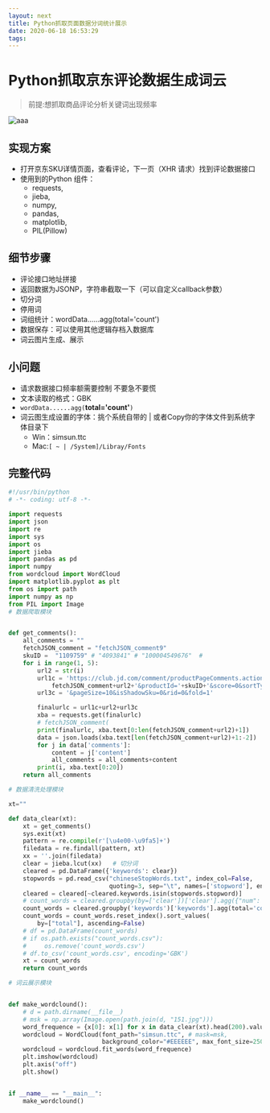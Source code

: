 ```yaml
---
layout: next
title: Python抓取页面数据分词统计展示
date: 2020-06-18 16:53:29
tags:
---
```


# Python抓取京东评论数据生成词云

> 前提:想抓取商品评论分析关键词出现频率

![aaa](https://note.youdao.com/yws/api/personal/file/94251ED148A448729CFCFE6434C6EADF?method=download&shareKey=03ff9d0b39c0895dd71e91f6ecfe6c22)


## 实现方案
- 打开京东SKU详情页面，查看评论，下一页（XHR 请求）找到评论数据接口
- 使用到的Python 组件：
    - requests,
    - jieba,
    - numpy,
    - pandas,
    - matplotlib,
    - PIL(Pillow)

## 细节步骤
- 评论接口地址拼接
- 返回数据为JSONP，字符串截取一下（可以自定义callback参数）
- 切分词
- 停用词
- 词组统计：wordData......agg(total='count')
- 数据保存：可以使用其他逻辑存档入数据库
- 词云图片生成、展示

## 小问题
- 请求数据接口频率额需要控制 不要急不要慌
- 文本读取的格式：GBK 
- `wordData......agg(`__total='count'__`)`
- 词云图生成设置的字体：挑个系统自带的 | 或者Copy你的字体文件到系统字体目录下
    -  Win：simsun.ttc  
    -  Mac:`[ ~ | /System]/Libray/Fonts`

## 完整代码
```python
#!/usr/bin/python
# -*- coding: utf-8 -*-

import requests
import json
import re
import sys
import os
import jieba
import pandas as pd
import numpy
from wordcloud import WordCloud
import matplotlib.pyplot as plt
from os import path
import numpy as np
from PIL import Image
# 数据爬取模块


def get_comments():
    all_comments = ""
    fetchJSON_comment = "fetchJSON_comment9"
    skuID =  "1109759" # "4093841" # "100004549676"  #
    for i in range(1, 5):
        url2 = str(i)
        url1c = 'https://club.jd.com/comment/productPageComments.action?callback=' + \
            fetchJSON_comment+url2+'&productId='+skuID+'&score=0&sortType=5&page='
        url3c = '&pageSize=10&isShadowSku=0&rid=0&fold=1'

        finalurlc = url1c+url2+url3c
        xba = requests.get(finalurlc)
        # fetchJSON_comment(
        print(finalurlc, xba.text[0:len(fetchJSON_comment+url2)+1])
        data = json.loads(xba.text[len(fetchJSON_comment+url2)+1:-2])
        for j in data['comments']:
            content = j['content']
            all_comments = all_comments+content
        print(i, xba.text[0:20])
    return all_comments

# 数据清洗处理模块

xt=""

def data_clear(xt):
    xt = get_comments()
    sys.exit(xt)
    pattern = re.compile(r'[\u4e00-\u9fa5]+')
    filedata = re.findall(pattern, xt)
    xx = ''.join(filedata)
    clear = jieba.lcut(xx)   # 切分词
    cleared = pd.DataFrame({'keywords': clear})
    stopwords = pd.read_csv("chineseStopWords.txt", index_col=False,
                            quoting=3, sep="\t", names=['stopword'], encoding='GBK')
    cleared = cleared[~cleared.keywords.isin(stopwords.stopword)]
    # count_words = cleared.groupby(by=['clear'])['clear'].agg({"num": numpy.size})
    count_words = cleared.groupby('keywords')['keywords'].agg(total='count')
    count_words = count_words.reset_index().sort_values(
        by=["total"], ascending=False)
    # df = pd.DataFrame(count_words)
    # if os.path.exists("count_words.csv"):
    #     os.remove('count_words.csv')
    # df.to_csv('count_words.csv', encoding='GBK')
    xt = count_words
    return count_words

# 词云展示模块


def make_wordclound():
    # d = path.dirname(__file__)
    # msk = np.array(Image.open(path.join(d, "151.jpg")))
    word_frequence = {x[0]: x[1] for x in data_clear(xt).head(200).values}
    wordcloud = WordCloud(font_path="simsun.ttc", # mask=msk,
                          background_color="#EEEEEE", max_font_size=250, width=2100, height=1200)
    wordcloud = wordcloud.fit_words(word_frequence)
    plt.imshow(wordcloud)
    plt.axis("off")
    plt.show()


if __name__ == "__main__":
    make_wordclound()

```
